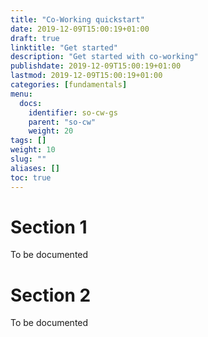 ```yaml
---
title: "Co-Working quickstart"
date: 2019-12-09T15:00:19+01:00
draft: true
linktitle: "Get started"
description: "Get started with co-working"
publishdate: 2019-12-09T15:00:19+01:00
lastmod: 2019-12-09T15:00:19+01:00
categories: [fundamentals]
menu:
  docs:
    identifier: so-cw-gs
    parent: "so-cw"
    weight: 20
tags: []
weight: 10
slug: ""
aliases: []
toc: true
---
```


# Section 1

To be documented

# Section 2

To be documented

